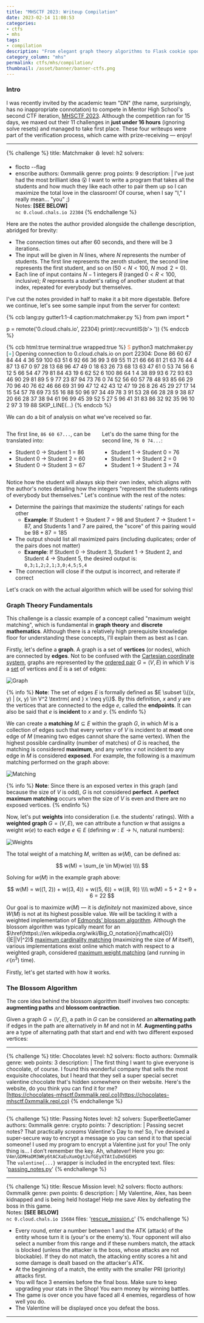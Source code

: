 ```yaml
---
title: "MHSCTF 2023: Writeup Compilation"
date: 2023-02-14 11:08:53
categories:
- ctfs
- mhs
tags:
- compilation
description: "From elegant graph theory algorithms to Flask cookie spoofing, these are various writeups for selected challenges from MHSCTF 2023!"
category_column: "mhs"
permalink: ctfs/mhs/compilation/
thumbnail: /asset/banner/banner-ctfs.png
---
```


### Intro

I was recently invited by the academic team "DN" (the name, surprisingly, has no inappropriate connotation) to compete in Mentor High School's second CTF iteration, [MHSCTF 2023](https://ctftime.org/event/1861). Although the competition ran for 15 days, we maxed out their 11 challenges in **just under 16 hours** (ignoring solve resets) and managed to take first place. These four writeups were part of the verification process, which came with prize-receiving — enjoy!

---

{% challenge %}
title: Matchmaker 🩸
level: h2
solvers:
- flocto --flag
- enscribe
authors: 0xmmalik
genre: prog
points: 9
description: |
    I've just had the most brilliant idea 😮 I want to write a program that takes all the students and how much they like each other to pair them up so I can maximize the total love in the classroom! Of course, when I say "I," I really mean... "you" ;)  
    Notes: **[SEE BELOW]**  
    `nc 0.cloud.chals.io 22304`
{% endchallenge %}

Here are the notes the author provided alongside the challenge description, abridged for brevity:

- The connection times out after 60 seconds, and there will be 3 iterations.
- The input will be given in $N$ lines, where $N$ represents the number of students. The first line represents the zeroth student, the second line represents the first student, and so on ($50 < N < 100$, $N \bmod 2 = 0$).
- Each line of input contains $N - 1$ integers $R$ (ranged $0 < R < 100$, inclusive); $R$ represents a student's rating of another student at that index, repeated for everybody but themselves.

I've cut the notes provided in half to make it a bit more digestable. Before we continue, let's see some sample input from the server for context:

{% ccb lang:py gutter1:1-4 caption:matchmaker.py %}
from pwn import *

p = remote('0.cloud.chals.io', 22304)
print(r.recvuntilS(b'> '))
{% endccb %}

{% ccb html:true terminal:true wrapped:true %}
<span style="color:#F99157">$ </span> python3 matchmaker.py
[<span style="color:#47D4B9"><b>+</b></span>] Opening connection to 0.cloud.chals.io on port 22304: Done
86 60 67 84 44 4 36 59 100 63 51 6 92 66 36 99 3 69 55 11 21 66 66 81 21 63 76 44 4 87 13 67 0 97 28 13 68 96 47 49 0 18 63 26 73 68 13 63 47 61 0 53 74 56 6 12 5 66 54 47 79 81 84 43 19 6 62 52 6 100 86 64 1 4 38 89 93 6 72 93 63 46 90 29 81 89 5 9 77 23 87 94 73
76 0 74 52 56 60 57 78 48 93 85 66 29 70 96 40 76 62 46 66 69 31 99 47 12 42 43 12 47 19 26 8 26 45 29 27 17 14 15 54 57 78 69 73 55 16 88 50 96 97 34 49 78 3 91 53 28 66 28 28 9 38 87 20 66 28 37 38 94 61 96 99 45 39 52 5 27 5 96 41 31 83 86 32 92 35 96 10 2 97 3 19 88
SKIP_LINE(...)
{% endccb %}

We can do a bit of analysis on what we've received so far.

<div style="display: flex;">
  <div style="flex: 1;">
    <p>The first line, <code>86 60 67...</code>, can be translated into:
    <ul>
      <li>Student 0 -&gt; Student 1 = 86</li>
      <li>Student 0 -&gt; Student 2 = 60</li>
      <li>Student 0 -&gt; Student 3 = 67</li>
    </ol>
  </div>
  <div style="flex: 1;">
    <p>Let's do the same thing for the second line, <code>76 0 74...</code>:</p>
    <ul>
      <li>Student 1 -&gt; Student 0 = 76</li>
      <li>Student 1 -&gt; Student 2 = 0</li>
      <li>Student 1 -&gt; Student 3 = 74</li>
    </ol>
  </div>
</div>

Notice how the student will always skip their own index, which aligns with the author's notes detailing how the integers "represent the students ratings of everybody but themselves." Let's continue with the rest of the notes:

- Determine the pairings that maximize the students' ratings for each other
    - **Example**: If Student 1 -> Student 7 = 98 and Student 7 -> Student 1 = 87, and Students 1 and 7 are paired, the "score" of this pairing would be $98 + 87 = 185$
- The output should list all maximized pairs (including duplicates; order of the pairs does not matter)
    - **Example**: If Student 0 -> Student 3, Student 1 -> Student 2, and Student 4 -> Student 5, the desired output is: `0,3;1,2;2,1;3,0;4,5;5,4`
- The connection will close if the output is incorrect, and reiterate if correct

Let's crack on with the actual algorithm which will be used for solving this!

### Graph Theory Fundamentals

This challenge is a classic example of a concept called "maximum weight matching", which is fundamental in **graph theory** and **discrete mathematics**. Although there is a relatively high prerequisite knowledge floor for understanding these concepts, I'll explain them as best as I can.

Firstly, let's define a **graph**. A graph is a set of **vertices** (or nodes), which are connected by **edges**. Not to be confused with the [Cartesian coordinate system](https://en.wikipedia.org/wiki/Cartesian_coordinate_system), graphs are represented by the [ordered pair](https://en.wikipedia.org/wiki/Ordered_pair) $G = (V, E)$ in which $V$ is a [set](https://en.wikipedia.org/wiki/Set_(mathematics)) of vertices and $E$ is a set of edges:

![Graph](/asset/mhs/graph.svg)

{% info %}
**Note**: The set of edges $E$ is formally defined as $E \subset \\{(x, y) | (x, y) \in V^2 \textrm{ and } x \neq y\\}$. By this definition, $x$ and $y$ are the vertices that are connected to the edge $e$, called the **endpoints**. It can also be said that $e$ is **incident** to $x$ and $y$.
{% endinfo %}

We can create a **matching** $M \subseteq E$ within the graph $G$, in which $M$ is a collection of edges such that every vertex $v$ of $V$ is incident to at **most** one edge of $M$ (meaning two edges cannot share the same vertex). When the highest possible cardinality (number of matches) of $G$ is reached, the matching is considered **maximum**, and any vertex $v$ not incident to any edge in $M$ is considered **exposed**. For example, the following is a maximum matching performed on the graph above:

![Matching](/asset/mhs/matching.svg)

{% info %}
**Note**: Since there is an exposed vertex in this graph (and because the size of $V$ is odd), $G$ is not considered **perfect**. A **perfect maximum matching** occurs when the size of $V$ is even  and there are no exposed vertices.
{% endinfo %}

Now, let's put **weights** into consideration (i.e. the students' ratings). With a **weighted graph** $G = (V, E)$, we can attribute a function $w$ that assigns a weight $w(e)$ to each edge $e \in E$ (defining $w : E \rightarrow \mathbb{N}$, natural numbers):

![Weights](/asset/mhs/weights.svg)

 The total weight of a matching $M$, written as $w(M)$, can be defined as:

$$
w(M) = \sum_{e \in M}w(e) \\\\
$$

Solving for $w(M)$ in the example graph above:

$$
w(M) = w((1, 2)) + w((3, 4)) + w((5, 6)) + w((8, 9)) \\\\
w(M) = 5 + 2 + 9 + 6 = 22
$$

Our goal is to maximize $w(M)$ — it is *definitely* not maximized above, since $W(M)$ is not at its highest possible value. We will be tackling it with a weighted implementation of [Edmonds' blossom algorithm](https://en.wikipedia.org/wiki/Blossom_algorithm). Although the blossom algorithm was typically meant for an $\href{https\://en.wikipedia.org/wiki/Big_O_notation}{\mathcal{O}}(|E||V|^2)$ [maximum cardinality matching](https://en.wikipedia.org/wiki/Maximum_cardinality_matching) (maximizing the size of $M$ itself), various implementations exist online which match with respect to a weighted graph, considered [maximum weight matching](https://en.wikipedia.org/wiki/Maximum_weight_matching) (and running in $\mathcal{O}(n^3)$ time).

Firstly, let's get started with how it works.

### The Blossom Algorithm

The core idea behind the blossom algorithm itself involves two concepts: **augmenting paths** and **blossom contraction**.

Given a graph $G = (V, E)$, a path in $G$ can be considered an **alternating path** if edges in the path are alternatively in $M$ and not in $M$. **Augmenting paths** are a type of alternating path that start and end with two different exposed vertices:



---

{% challenge %}
title: Chocolates
level: h2
solvers: flocto
authors: 0xmmalik
genre: web
points: 3
description: |
    The first thing I want to give everyone is chocolate, of course. I found this wonderful company that sells the most exquisite chocolates, but I heard that they sell a super special secret valentine chocolate that's hidden somewhere on their website. Here's the website, do you think you can find it for me?  
    [https://chocolates-mhsctf.0xmmalik.repl.co](https://chocolates-mhsctf.0xmmalik.repl.co)
{% endchallenge %}

---

{% challenge %}
title: Passing Notes
level: h2
solvers: SuperBeetleGamer
authors: 0xmmalik
genre: crypto
points: 7
description: |
    Passing secret notes? That practically *screams* Valentine's Day to me! So, I've devised a super-secure way to encrypt a message so you can send it to that special someone! I used my program to encrypt a Valentine just for you! The only thing is... I don't remember the key. Ah, whatever! Here you go: `V4m\GDMHaDM3WKy6tACXaEuXumQgtJufGEyXTAtIuDm5GEHS`  
    The `valentine{...}` wrapper is included in the encrypted text.
files: '[passing_notes.py](/asset/mhs/passing_notes.py)'
{% endchallenge %}

---

{% challenge %}
title: Rescue Mission
level: h2
solvers: flocto
authors: 0xmmalik
genre: pwn
points: 6
description: |
    My Valentine, Alex, has been kidnapped and is being held hostage! Help me save Alex by defeating the boss in this game.  
    Notes: **[SEE BELOW]**  
    `nc 0.cloud.chals.io 15684`
files: '[rescue_mission.c](/asset/mhs/rescue_mission.c)'
{% endchallenge %}

- Every round, enter a number between 1 and the ATK (attack) of the entity whose turn it is (your's or the enemy's). Your opponent will also select a number from this range and if these numbers match, the attack is blocked (unless the attacker is the boss, whose attacks are not blockable). If they do not match, the attacking entity scores a hit and some damage is dealt based on the attacker's ATK.
- At the beginning of a match, the entity with the smaller PRI (priority) attacks first.
- You will face 3 enemies before the final boss. Make sure to keep upgrading your stats in the Shop! You earn money by winning battles.
- The game is over once you have faced all 4 enemies, regardless of how well you do.
- The Valentine will be displayed once you defeat the boss.

---